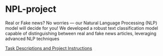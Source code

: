 # NPL-project
Real or Fake news? No worries — our Natural Language Processing (NLP) model will decide for you!
We developed a robust text classification model capable of distinguishing between real and fake news articles, leveraging advanced NLP techniques

[Task Descriptions and Project Instructions](https://github.com/ironhack-labs/project-nlp-challenge)
